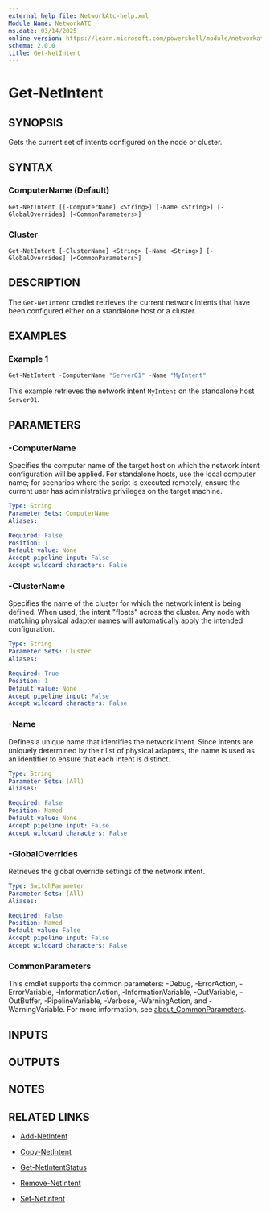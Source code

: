 ```yaml
---
external help file: NetworkAtc-help.xml
Module Name: NetworkATC
ms.date: 03/14/2025
online version: https://learn.microsoft.com/powershell/module/networkatc/get-netintent?view=windowsserver2025-ps&wt.mc_id=ps-gethelp
schema: 2.0.0
title: Get-NetIntent
---
```


# Get-NetIntent

## SYNOPSIS
Gets the current set of intents configured on the node or cluster.

## SYNTAX

### ComputerName (Default)

```
Get-NetIntent [[-ComputerName] <String>] [-Name <String>] [-GlobalOverrides] [<CommonParameters>]
```

### Cluster

```
Get-NetIntent [-ClusterName] <String> [-Name <String>] [-GlobalOverrides] [<CommonParameters>]
```

## DESCRIPTION

The `Get-NetIntent` cmdlet retrieves the current network intents that have been
configured either on a standalone host or a cluster.

## EXAMPLES

### Example 1

```powershell
Get-NetIntent -ComputerName "Server01" -Name "MyIntent"
```

This example retrieves the network intent `MyIntent` on the standalone host `Server01`.

## PARAMETERS

### -ComputerName

Specifies the computer name of the target host on which the network
intent configuration will be applied. For standalone hosts, use the local
computer name; for scenarios where the script is executed remotely, ensure the
current user has administrative privileges on the target machine.

```yaml
Type: String
Parameter Sets: ComputerName
Aliases:

Required: False
Position: 1
Default value: None
Accept pipeline input: False
Accept wildcard characters: False
```

### -ClusterName

Specifies the name of the cluster for which the network intent is being
defined. When used, the intent "floats" across the cluster. Any node with
matching physical adapter names will automatically apply the intended
configuration.

```yaml
Type: String
Parameter Sets: Cluster
Aliases:

Required: True
Position: 1
Default value: None
Accept pipeline input: False
Accept wildcard characters: False
```

### -Name

Defines a unique name that identifies the network intent. Since intents are
uniquely determined by their list of physical adapters, the name is used as an
identifier to ensure that each intent is distinct.

```yaml
Type: String
Parameter Sets: (All)
Aliases:

Required: False
Position: Named
Default value: None
Accept pipeline input: False
Accept wildcard characters: False
```

### -GlobalOverrides

Retrieves the global override settings of the network intent.

```yaml
Type: SwitchParameter
Parameter Sets: (All)
Aliases:

Required: False
Position: Named
Default value: False
Accept pipeline input: False
Accept wildcard characters: False
```

### CommonParameters

This cmdlet supports the common parameters: -Debug, -ErrorAction,
-ErrorVariable, -InformationAction, -InformationVariable, -OutVariable,
-OutBuffer, -PipelineVariable, -Verbose, -WarningAction, and -WarningVariable.
For more information, see
[about_CommonParameters](/powershell/module/microsoft.powershell.core/about/about_commonparameters).

## INPUTS

## OUTPUTS

## NOTES

## RELATED LINKS

- [Add-NetIntent](Add-NetIntent.md)

- [Copy-NetIntent](Copy-NetIntent.md)

- [Get-NetIntentStatus](Get-NetIntentStatus.md)

- [Remove-NetIntent](Remove-NetIntent.md)

- [Set-NetIntent](Set-NetIntent.md)
